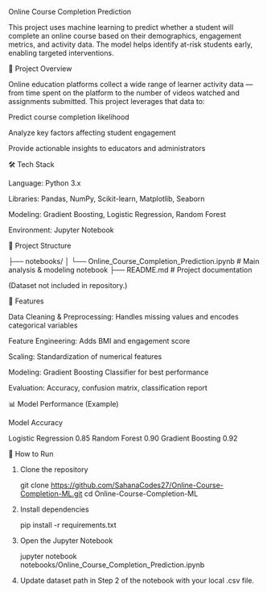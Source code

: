 Online Course Completion Prediction

This project uses machine learning to predict whether a student will complete an online course based on their demographics, engagement metrics, and activity data. The model helps identify at-risk students early, enabling targeted interventions.

📌 Project Overview

Online education platforms collect a wide range of learner activity data — from time spent on the platform to the number of videos watched and assignments submitted. This project leverages that data to:

Predict course completion likelihood

Analyze key factors affecting student engagement

Provide actionable insights to educators and administrators


🛠 Tech Stack

Language: Python 3.x

Libraries: Pandas, NumPy, Scikit-learn, Matplotlib, Seaborn

Modeling: Gradient Boosting, Logistic Regression, Random Forest

Environment: Jupyter Notebook


📂 Project Structure

├── notebooks/
│   └── Online_Course_Completion_Prediction.ipynb  # Main analysis & modeling notebook
├── README.md                                       # Project documentation

(Dataset not included in repository.)

🚀 Features

Data Cleaning & Preprocessing: Handles missing values and encodes categorical variables

Feature Engineering: Adds BMI and engagement score

Scaling: Standardization of numerical features

Modeling: Gradient Boosting Classifier for best performance

Evaluation: Accuracy, confusion matrix, classification report


📊 Model Performance (Example)

Model	Accuracy

Logistic Regression	0.85
Random Forest	0.90
Gradient Boosting	0.92


📜 How to Run

1. Clone the repository

   git clone https://github.com/SahanaCodes27/Online-Course-Completion-ML.git
   cd Online-Course-Completion-ML


2. Install dependencies

   pip install -r requirements.txt


3. Open the Jupyter Notebook

   jupyter notebook notebooks/Online_Course_Completion_Prediction.ipynb


4. Update dataset path in Step 2 of the notebook with your local .csv file.
